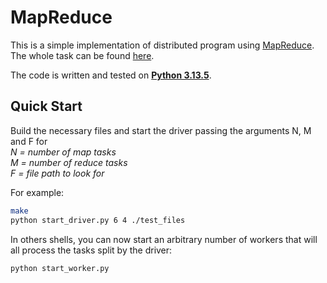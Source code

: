 # MapReduce
This is a simple implementation of distributed program using [MapReduce](https://en.wikipedia.org/wiki/MapReduce). 
<br>
The whole task can be found [here](map-reduce-task.pdf).

The code is written and tested on **[Python 3.13.5](https://www.python.org/downloads/release/python-3135/)**.

## Quick Start

Build the necessary files and start the driver passing the arguments N, M and F for
<br>
_N = number of map tasks
<br>
M = number of reduce tasks
<br>
F = file path to look for_

For example:
```sh
make
python start_driver.py 6 4 ./test_files
```

In others shells, you can now start an arbitrary number of workers that will all process the tasks split by the driver:
```sh
python start_worker.py
```
